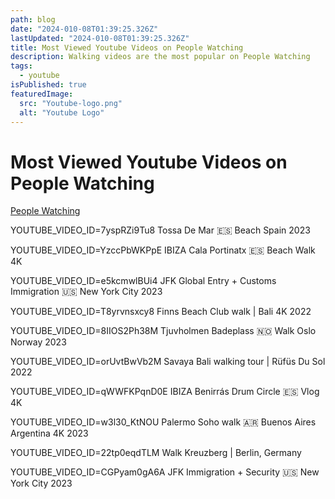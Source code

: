 ```yaml
---
path: blog
date: "2024-010-08T01:39:25.326Z"
lastUpdated: "2024-010-08T01:39:25.326Z"
title: Most Viewed Youtube Videos on People Watching
description: Walking videos are the most popular on People Watching
tags:
  - youtube
isPublished: true
featuredImage:
  src: "Youtube-logo.png"
  alt: "Youtube Logo"
---
```


# Most Viewed Youtube Videos on People Watching

[People Watching](https://www.youtube.com/channel/UCzLPnJlM_5IEe2djVMB2jLA)

YOUTUBE_VIDEO_ID=7yspRZi9Tu8
Tossa De Mar 🇪🇸 Beach Spain 2023

YOUTUBE_VIDEO_ID=YzccPbWKPpE
IBIZA Cala Portinatx 🇪🇸 Beach Walk 4K

YOUTUBE_VIDEO_ID=e5kcmwlBUi4
JFK Global Entry + Customs Immigration 🇺🇸 New York City 2023

YOUTUBE_VIDEO_ID=T8yrvnsxcy8
Finns Beach Club walk | Bali 4K 2022

YOUTUBE_VIDEO_ID=8IIOS2Ph38M
Tjuvholmen Badeplass 🇳🇴 Walk Oslo Norway 2023

YOUTUBE_VIDEO_ID=orUvtBwVb2M
Savaya Bali walking tour | Rüfüs Du Sol 2022

YOUTUBE_VIDEO_ID=qWWFKPqnD0E
IBIZA Benirrás Drum Circle 🇪🇸 Vlog 4K

YOUTUBE_VIDEO_ID=w3l30_KtNOU
Palermo Soho walk 🇦🇷 Buenos Aires Argentina 4K 2023

YOUTUBE_VIDEO_ID=22tp0eqdTLM
Walk Kreuzberg | Berlin, Germany

YOUTUBE_VIDEO_ID=CGPyam0gA6A
JFK Immigration + Security 🇺🇸 New York City 2023
